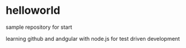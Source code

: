 # helloworld
sample repository for start

learning github and andgular with node.js for test driven development

